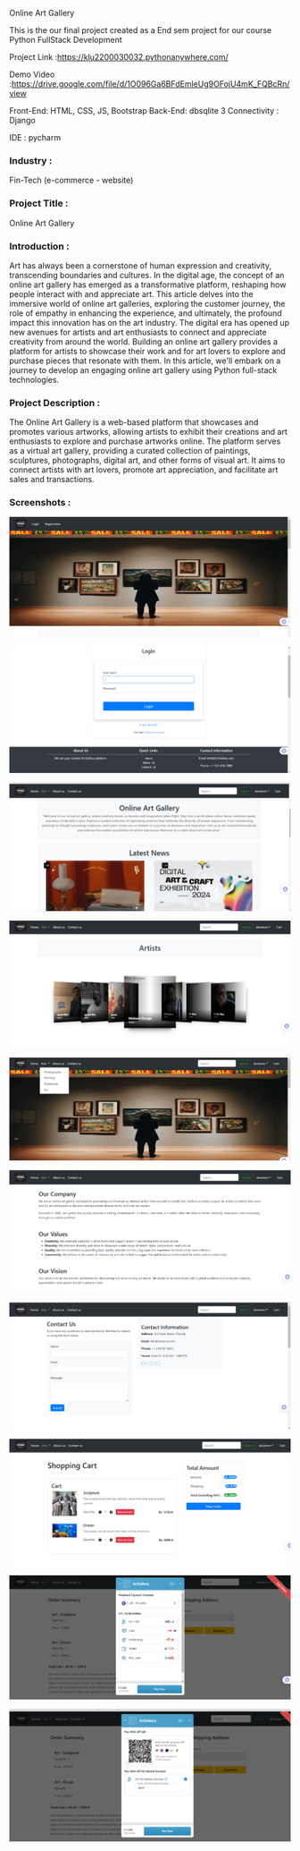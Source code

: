 Online Art Gallery  

This is the our final project created as a End sem project for our course Python FullStack Development


Project Link :https://klu2200030032.pythonanywhere.com/

Demo Video :https://drive.google.com/file/d/1O096Ga6BFdEmleUg9OFojU4mK_FQBcRn/view

Front-End: HTML, CSS, JS, Bootstrap
Back-End: dbsqlite 3
Connectivity : Django

IDE : pycharm



### Industry :
Fin-Tech (e-commerce - website)

### Project Title :
Online Art Gallery

### Introduction :

Art has always been a cornerstone of human expression and creativity, transcending boundaries and cultures. In the digital age, the concept of an online art gallery has emerged as a transformative platform, reshaping how people interact with and appreciate art. This article delves into the immersive world of online art galleries, exploring the customer journey, the role of empathy in enhancing the experience, and ultimately, the profound impact this innovation has on the art industry.
The digital era has opened up new avenues for artists and art enthusiasts to connect and appreciate creativity from around the world. Building an online art gallery provides a platform for artists to showcase their work and for art lovers to explore and purchase pieces that resonate with them. In this article, we'll embark on a journey to develop an engaging online art gallery using Python full-stack technologies.


### Project Description :
 The Online Art Gallery is a web-based platform that showcases and promotes various artworks, allowing artists to exhibit their creations and art enthusiasts to explore and purchase artworks online. The platform serves as a virtual art gallery, providing a curated collection of paintings, sculptures, photographs, digital art, and other forms of visual art. It aims to connect artists with art lovers, promote art appreciation, and facilitate art sales and transactions.


### Screenshots :

![Screenshot 1](https://github.com/sharmilashaik218/online_art_gallery-python-django/blob/45924709cdea11956065f484837373aa05aad89e/Screenshot%202024-06-09%20115241.png)

![Screenshot 2](https://github.com/sharmilashaik218/online_art_gallery-python-django/blob/fa5741549d487e1f6d61569b34601801f5aa822f/Screenshot%202024-06-09%20115412.png)

![Screenshot 3](https://github.com/sharmilashaik218/online_art_gallery-python-django/blob/fa5741549d487e1f6d61569b34601801f5aa822f/Screenshot%202024-06-09%20123941.png)

![Screenshot 4](https://github.com/sharmilashaik218/online_art_gallery-python-django/blob/fa5741549d487e1f6d61569b34601801f5aa822f/Screenshot%202024-06-09%20124006.png)

![Screenshot 5](https://github.com/sharmilashaik218/online_art_gallery-python-django/blob/fa5741549d487e1f6d61569b34601801f5aa822f/Screenshot%202024-06-09%20124026.png)

![Screenshot 6](https://github.com/sharmilashaik218/online_art_gallery-python-django/blob/fa5741549d487e1f6d61569b34601801f5aa822f/Screenshot%202024-06-09%20124045.png)

![Screenshot 7](https://github.com/sharmilashaik218/online_art_gallery-python-django/blob/fa5741549d487e1f6d61569b34601801f5aa822f/Screenshot%202024-06-09%20124113.png)

![Screenshot 8](https://github.com/sharmilashaik218/online_art_gallery-python-django/blob/fa5741549d487e1f6d61569b34601801f5aa822f/Screenshot%202024-06-09%20124216.png)

![Screenshot 9](https://github.com/sharmilashaik218/online_art_gallery-python-django/blob/fa5741549d487e1f6d61569b34601801f5aa822f/Screenshot%202024-06-09%20124305.png)

![Screenshot 10](https://github.com/sharmilashaik218/online_art_gallery-python-django/blob/fa5741549d487e1f6d61569b34601801f5aa822f/Screenshot%202024-06-09%20124326.png)






